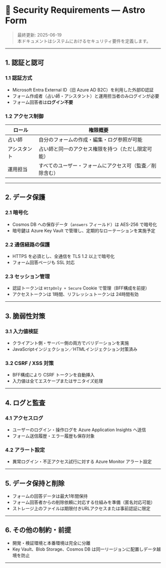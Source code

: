 # 🔐 Security Requirements — Astro Form

> 最終更新: 2025-06-19  
> 本ドキュメントはシステムにおけるセキュリティ要件を定義します。

---

## 1. 認証と認可

### 1.1 認証方式
- Microsoft Entra External ID（旧 Azure AD B2C）を利用した外部ID認証
- フォーム作成者（占い師・アシスタント）と運用担当者のみログインが必要
- フォーム回答者は**ログイン不要**

### 1.2 アクセス制御
| ロール     | 権限概要                                       |
|----------|---------------------------------------------|
| 占い師     | 自分のフォームの作成・編集・ログ参照が可能              |
| アシスタント | 占い師と同一のアクセス権限を持つ（ただし限定可能）        |
| 運用担当   | すべてのユーザー・フォームにアクセス可（監査／削除含む）   |

---

## 2. データ保護

### 2.1 暗号化
- Cosmos DB への保存データ（`answers` フィールド）は AES-256 で暗号化
- 暗号鍵は Azure Key Vault で管理し、定期的なローテーションを実施予定

### 2.2 通信経路の保護
- HTTPS を必須とし、全通信を TLS 1.2 以上で暗号化
- フォーム回答ページも SSL 対応

### 2.3 セッション管理
- 認証トークンは `HttpOnly + Secure` Cookie で管理（BFF構成を前提）
- アクセストークンは 1時間、リフレッシュトークンは 24時間有効

---

## 3. 脆弱性対策

### 3.1 入力値検証
- クライアント側・サーバー側の両方でバリデーションを実施
- JavaScriptインジェクション／HTMLインジェクション対策済み

### 3.2 CSRF / XSS 対策
- BFF構成により CSRF トークンを自動挿入
- 入力値は全てエスケープまたはサニタイズ処理

---

## 4. ログと監査

### 4.1 アクセスログ
- ユーザーのログイン・操作ログを Azure Application Insights へ送信
- フォーム送信履歴・エラー履歴も保存対象

### 4.2 アラート設定
- 異常ログイン・不正アクセス試行に対する Azure Monitor アラート設定

---

## 5. データ保持と削除

- フォームの回答データは最大1年間保持
- フォーム回答者からの削除依頼に対応する仕組みを準備（匿名対応可能）
- ストレージ上のファイルは期限付きURLアクセスまたは事前認証に限定

---

## 6. その他の制約・前提

- 開発・検証環境と本番環境は完全に分離
- Key Vault、Blob Storage、Cosmos DB は同一リージョンに配置しデータ越境を防止

---

